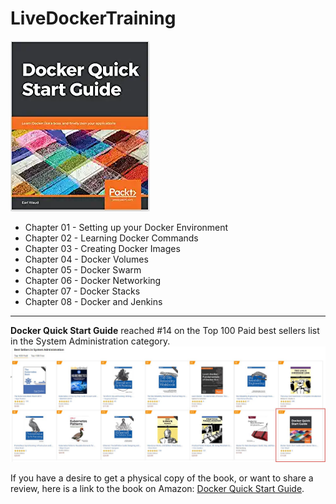 # LiveDockerTraining

![Docker Quick Start Guide](./images/DQSG.png)

- Chapter 01 - Setting up your Docker Environment
- Chapter 02 - Learning Docker Commands
- Chapter 03 - Creating Docker Images
- Chapter 04 - Docker Volumes
- Chapter 05 - Docker Swarm
- Chapter 06 - Docker Networking
- Chapter 07 - Docker Stacks
- Chapter 08 - Docker and Jenkins

---
**Docker Quick Start Guide** reached #14 on the Top 100 Paid best sellers list in the System Administration category.
![14th in top 100](./images/number14.png)

If you have a desire to get a physical copy of the book, or want to share a review, here is a link to the book on Amazon: [Docker Quick Start Guide](https://amzn.to/2VtXybP).